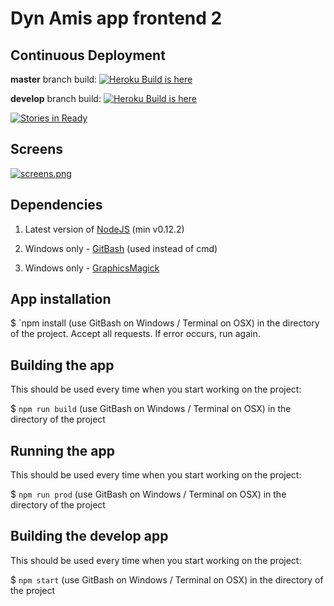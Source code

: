 # Dyn Amis app frontend 2 

## Continuous Deployment
**master** branch build:
[![Heroku Build is here](https://heroku-badge.herokuapp.com/?app=dynamis-frontend)](https://dynamis-frontend.herokuapp.com)

**develop** branch build:
[![Heroku Build is here](https://heroku-badge.herokuapp.com/?app=dynamis-frontend-develop)](https://dynamis-frontend-develop.herokuapp.com)

[![Stories in Ready](https://badge.waffle.io/dynamisdao/frontend2.svg?label=ready&title=Ready)](http://waffle.io/dynamisdao/frontend2)


## Screens

[![screens.png]()]()

## Dependencies

1. Latest version of [NodeJS](http://nodejs.org/) (min v0.12.2)

2. Windows only - [GitBash](http://git-scm.com/downloads) (used instead of cmd)

3. Windows only - [GraphicsMagick](http://sourceforge.net/projects/graphicsmagick/files/graphicsmagick-binaries/1.3.21/)


## App installation

$ `npm install (use GitBash on Windows / Terminal on OSX) in the directory of the project. Accept all requests. If error occurs, run again.


## Building the app

This should be used every time when you start working on the project:

$ `npm run build` (use GitBash on Windows / Terminal on OSX) in the directory of the project


## Running the app

This should be used every time when you start working on the project:

$ `npm run prod` (use GitBash on Windows / Terminal on OSX) in the directory of the project


## Building the develop app 

This should be used every time when you start working on the project:

$ `npm start` (use GitBash on Windows / Terminal on OSX) in the directory of the project
